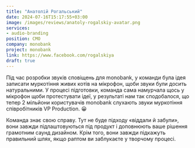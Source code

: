 ```yaml
---
title: "Анатолій Рогальський"
date: 2024-07-16T15:17:55+03:00
image: /images/reviews/anatoly-rogalskiy-avatar.png
services:
- audio-branding
position: СМО
company: monobank
project: monobank
link: https://www.facebook.com/rogalskiya
draft: true
---
```


Під час розробки звуків сповіщень для monobank, у команди була ідея записати муркотіння живих котів на мікрофон, щоби звуки були досить натуральними. У процесі підготовки, команда сама намурчала щось у мікрофон щоби протестувати ідеї, у результаті нам так сподобалося, що тепер 2 мільйони користувачів monobank слухають звуки муркотіння співробітників VP Production. 😀

<!--more-->

Команда знає свою справу. Тут не буде підходу «віддали й забули», вони завжди підлаштовуються під продукт і доповнюють ваше рішення грамотним саунд дизайном. Крім того, вони завжди підкажуть правильний шлях, якщо раптом ви заблукаєте у творчому процесі.